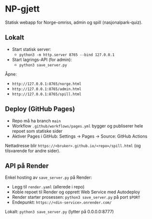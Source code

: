 NP-gjett
========

Statisk webapp for Norge-omriss, admin og spill (nasjonalpark-quiz).

Lokalt
------

- Start statisk server:
  - `python3 -m http.server 8765 --bind 127.0.0.1`
- Start lagrings-API (for admin):
  - `python3 save_server.py`

Åpne:
- `http://127.0.0.1:8765/norge.html`
- `http://127.0.0.1:8765/admin.html`
- `http://127.0.0.1:8765/spill.html`

Deploy (GitHub Pages)
---------------------

- Repo må ha branch `main`
- Workflow `.github/workflows/pages.yml` bygger og publiserer hele repoet som statiske sider
- Aktiver Pages i GitHub: Settings → Pages → Source: GitHub Actions

Nettadresse blir `https://<bruker>.github.io/<repo>/spill.html` (og tilsvarende for andre sider).

API på Render
-------------

Enkel hosting av `save_server.py` på Render:

- Legg til `render.yaml` (allerede i repo)
- Koble repoet til Render og opprett Web Service med Autodeploy
- Render starter prosessen: `python3 save_server.py` på port `$PORT`
- Endepunkt: `https://<din-service>.onrender.com/`

Lokalt: `python3 save_server.py` (lytter på 0.0.0.0:8777)


